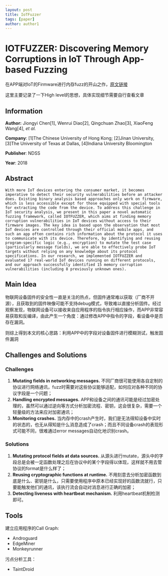 ```yaml
---
layout: post
title: IoTFuzzer
tags: [paper]
author: author1
---
```

# IOTFUZZER: Discovering Memory Corruptions in IoT Through App-based Fuzzing

在APP端对IoT的Firmware进行内存fuzz的开山之作，[原文链接](https://www.ndss-symposium.org/wp-content/uploads/2018/02/ndss2018_01A-1_Chen_paper.pdf)

这里主要记录了一下High level的思想，具体实现细节需要自行查看文章


## Information

**Author:** Jiongyi Chen[1], Wenrui Diao[2], Qingchuan Zhao[3], XiaoFeng Wang[4], *et al.*

**Company**: [1]The Chinese University of Hong Kong; [2]Jinan University, [3]The University of Texas at Dallas, [4]Indiana University Bloomington

**Publisher**: NDSS

**Year**: 2018


## Abstract

    With more IoT devices entering the consumer market, it becomes imperative to detect their security vulnerabilities before an attacker does. Existing binary analysis based approaches only work on firmware, which is less accessible except for those equipped with special tools for extracting the code from the device. To address this challenge in IoT security analysis, we present in this paper a novel automatic fuzzing framework, called IOTFUZZER, which aims at finding memory corruption vulnerabilities in IoT devices without access to their firmware images. The key idea is based upon the observation that most IoT devices are controlled through their official mobile apps, and such an app often contains rich information about the protocol it uses to communicate with its device. Therefore, by identifying and reusing program-specific logic (e.g., encryption) to mutate the test case (particularly message fields), we are able to effectively probe IoT targets without relying on any knowledge about its protocol specifications. In our research, we implemented IOTFUZZER and evaluated 17 real-world IoT devices running on different protocols, and our approach successfully identified 15 memory corruption vulnerabilities (including 8 previously unknown ones).


## Main Idea

物联网设备固件的安全性一直是关注的热点，但固件通常难以获取（厂商不开源），且获取到的固件映像可能不支持debug模式，导致难以直接分析固件。经过观察发现，物联网设备可以接收来自应用程序的指令执行相应操作，而APP非常容易获取和反编译，由此产生一个角度：通过修改APP中指令的字段，看设备中是否存在漏洞。

则综上得到本文的核心思路：利用APP中的字段对设备固件进行模糊测试，触发固件漏洞


## Challenges and Solutions

### Challenges

1. **Mutating fields in networking messages.** 不同厂商很可能使用各自定制的协议进行网络通讯，fuzz时需要对这些协议能够适配，如何应对各种不同的协议字段是一个问题；
2. **Handling encrypted messages.** APP和设备之间的通讯可能是经过加密处理的，虽然可以通过逆向等方式分析加密流程、密钥，这会很复杂，需要一个轻量级的方法来应对加密通讯；
3. **Monitoring crashes.** 当内存中的crash产生时，我们是无法得知设备中实时的状态的，也无从得知是什么消息造成了crash；而且不同设备crash的表现形式可能不同，很难通过error messages自动化地识别crash。

### Solutions

1. **Mutating protocol fields at data sources.** 从源头进行mutate，源头中的字段总是会被一定函数处理之后在协议中的某个字段得以体现，这样就不用去管协议的format是什么样了；
2. **Reusing cryptographic functions at runtime.** 不用刻意去分析加密函数到底是什么、密钥是什么，只需要使用程序中原本已经实现好的函数流就行，只要能触发他们的通讯，该执行流会自动对消息进行正确的加密；
3. **Detecting liveness with heartbeat mechanism.** 利用heartbeat机制检测即可。


## Tools

建立应用程序的Call Graph: 

* Androguard
* EdgeMiner
* Monkeyrunner

污点分析工具：

* TaintDroid
